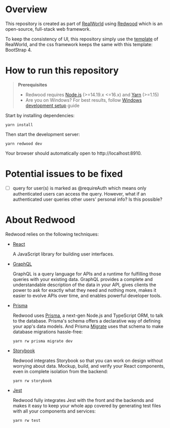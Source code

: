 # Overview

This repository is created as part of [RealWorld](https://github.com/gothinkster/realworld) using [Redwood](https://redwoodjs.com/) which is an open-source, full-stack web framework.

To keep the consistency of UI, this repository simply use the [template](https://realworld-docs.netlify.app/docs/specs/frontend-specs/templates/) of RealWorld, and the css framework keeps the same with this template: BootStrap 4.

# How to run this repository

> **Prerequisites**
>
> - Redwood requires [Node.js](https://nodejs.org/en/) (>=14.19.x <=16.x) and [Yarn](https://yarnpkg.com/) (>=1.15)
> - Are you on Windows? For best results, follow [Windows development setup](https://redwoodjs.com/docs/how-to/windows-development-setup) guide

Start by installing dependencies:

```
yarn install
```

Then start the development server:

```
yarn redwood dev
```

Your browser should automatically open to http://localhost:8910.

# Potential issues to be fixed

- [ ] query for user(s) is marked as @requireAuth which means only authenticated users can access the query. However, what if an authenticated user queries other users' personal info? Is this possible?

# About Redwood

Redwood relies on the following techniques:

- [React](https://reactjs.org/)

  A JavaScript library for building user interfaces.

- [GraphQL](https://graphql.org/)

  GraphQL is a query language for APIs and a runtime for fulfilling those queries with your existing data. GraphQL provides a complete and understandable description of the data in your API, gives clients the power to ask for exactly what they need and nothing more, makes it easier to evolve APIs over time, and enables powerful developer tools.

- [Prisma](https://www.prisma.io/)

  Redwood uses [Prisma](https://www.prisma.io/), a next-gen Node.js and TypeScript ORM, to talk to the database. Prisma's schema offers a declarative way of defining your app's data models. And Prisma [Migrate](https://www.prisma.io/migrate) uses that schema to make database migrations hassle-free:

  ```
  yarn rw prisma migrate dev
  ```

- [Storybook](https://storybook.js.org/)

  Redwood integrates Storybook so that you can work on design without worrying about data.
  Mockup, build, and verify your React components, even in complete isolation from the backend:

  ```
  yarn rw storybook
  ```

- [Jest](https://jestjs.io/)

  Redwood fully integrates Jest with the front and the backends and makes it easy to keep your whole app covered by generating test files with all your components and services:

  ```
  yarn rw test
  ```
